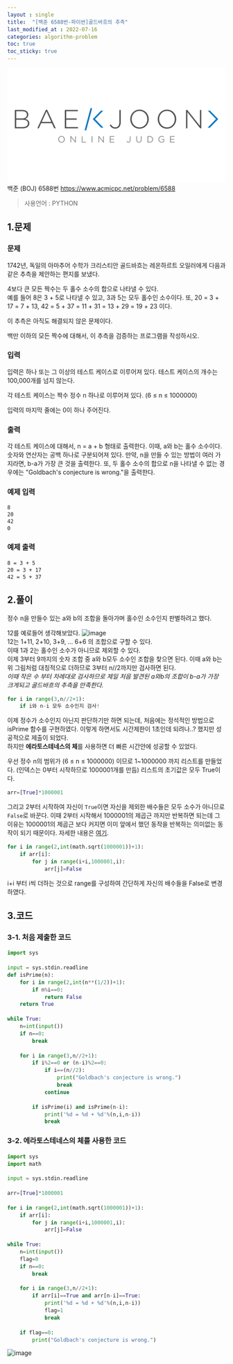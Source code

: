 ```yaml
---
layout : single
title:  "[백준 6588번-파이썬]골드바흐의 추측"
last_modified_at : 2022-07-16
categories: algorithm-problem
toc: true
toc_sticky: true
---
```

<center><img src="/img/boj/boj-logo.png"></center>
백준 (BOJ) 6588번  
<a href="https://www.acmicpc.net/problem/6588">https://www.acmicpc.net/problem/6588</a>


> 사용언어 : PYTHON

## 1.문제  
### 문제
1742년, 독일의 아마추어 수학가 크리스티안 골드바흐는 레온하르트 오일러에게 다음과 같은 추측을 제안하는 편지를 보냈다.   

4보다 큰 모든 짝수는 두 홀수 소수의 합으로 나타낼 수 있다.  
예를 들어 8은 3 + 5로 나타낼 수 있고, 3과 5는 모두 홀수인 소수이다. 또, 20 = 3 + 17 = 7 + 13, 42 = 5 + 37 = 11 + 31 = 13 + 29 = 19 + 23 이다.  

이 추측은 아직도 해결되지 않은 문제이다.  

백만 이하의 모든 짝수에 대해서, 이 추측을 검증하는 프로그램을 작성하시오.  
### 입력
입력은 하나 또는 그 이상의 테스트 케이스로 이루어져 있다. 테스트 케이스의 개수는 100,000개를 넘지 않는다.  

각 테스트 케이스는 짝수 정수 n 하나로 이루어져 있다. (6 ≤ n ≤ 1000000)  

입력의 마지막 줄에는 0이 하나 주어진다.  

### 출력
각 테스트 케이스에 대해서, n = a + b 형태로 출력한다. 이때, a와 b는 홀수 소수이다. 숫자와 연산자는 공백 하나로 구분되어져 있다. 만약, n을 만들 수 있는 방법이 여러 가지라면, b-a가 가장 큰 것을 출력한다. 또, 두 홀수 소수의 합으로 n을 나타낼 수 없는 경우에는 "Goldbach's conjecture is wrong."을 출력한다.

### 예제 입력
```
8
20
42
0
```
### 예제 출력
```
8 = 3 + 5
20 = 3 + 17
42 = 5 + 37
```
## 2.풀이
정수 n을 만들수 있는 a와 b의 조합을 돌아가며 홀수인 소수인지 판별하려고 했다.  

12를 예로들어 생각해보았다.
![image](https://user-images.githubusercontent.com/80660585/179351798-a1598b57-9129-417e-9dba-144cd20ddf60.png)   
12는 1+11, 2+10, 3+9, ... 6+6 의 조합으로 구할 수 있다.  
이때 1과 2는 홀수인 소수가 아니므로 제외할 수 있다.  
이제 3부터 9까지의 숫자 조합 중 a와 b모두 소수인 조합을 찾으면 된다. 
이때 a와 b는 위 그림처럼 대칭적으로 더하므로 3부터 n//2까지만 검사하면 된다.  
*이때 작은 수 부터 차례대로 검사하므로 제일 처음 발견된 a와b의 조합이 b-a가 가장 크게되고 골드바흐의 추측을 만족한다.*      
```python
for i in range(3,n//2+1):
    if i와 n-i 모두 소수인지 검사!
```
이제 정수가 소수인지 아닌지 판단하기만 하면 되는데, 처음에는 정석적인 방법으로 isPrime 함수를 구현하였다. 이렇게 하면서도 시간제한이 1초인데 되려나..? 했지만 성공적으로 제출이 되었다.  
하지만 **에라토스테네스의 체**를 사용하면 더 빠른 시간안에 성공할 수 있었다.  

우선 정수 n의 범위가 (6 ≤ n ≤ 1000000) 이므로 1~1000000 까지 리스트를 만들었다. (인덱스는 0부터 시작하므로 1000001개를 만듬)
리스트의 초기값은 모두 True이다.  
```python
arr=[True]*1000001
```
그리고 2부터 시작하여 자신이 `True`이면 자신을 제외한 배수들은 모두 소수가 아니므로 `False`로 바꾼다.
이때 2부터 시작해서 1000001의 제곱근 까지만 반복하면 되는데 그 이유는 1000001의 제곱근 보다 커지면 이미 앞에서 했던 동작을 반복하는 의미없는 동작이 되기 때문이다. 자세한 내용은 <a href="https://develoger.kr/algorithm/%EC%97%90%EB%9D%BC%ED%86%A0%EC%8A%A4%ED%85%8C%EB%84%A4%EC%8A%A4%EC%9D%98-%EC%B2%B4%EC%97%90%EC%84%9C-%EC%A0%9C%EA%B3%B1%EA%B7%BC-%EA%B9%8C%EC%A7%80%EB%A7%8C-%EB%A3%A8%ED%94%84%EB%A5%BC-%EB%8F%84/">여기</a>.   
```python
for i in range(2,int(math.sqrt(1000001))+1):
    if arr[i]:
        for j in range(i+i,1000001,i):
            arr[j]=False
```
i+i 부터 i씩 더하는 것으로 range를 구성하여 간단하게 자신의 배수들을 False로 변경하였다.  


## 3.코드

### 3-1. 처음 제출한 코드
```python
import sys

input = sys.stdin.readline
def isPrime(n):
    for i in range(2,int(n**(1/2))+1):
        if n%i==0:
            return False
    return True

while True:
    n=int(input())
    if n==0:
        break

    for i in range(3,n//2+1):
        if i%2==0 or (n-i)%2==0:
            if i==(n//2):
                print("Goldbach's conjecture is wrong.")
                break
            continue

        if isPrime(i) and isPrime(n-i):
            print('%d = %d + %d'%(n,i,n-i))
            break
```

### 3-2. 에라토스테네스의 체를 사용한 코드
```python
import sys
import math

input = sys.stdin.readline

arr=[True]*1000001

for i in range(2,int(math.sqrt(1000001))+1):
    if arr[i]:
        for j in range(i+i,1000001,i):
            arr[j]=False

while True:
    n=int(input())
    flag=0
    if n==0:
        break
    
    for i in range(3,n//2+1):
        if arr[i]==True and arr[n-i]==True:
            print('%d = %d + %d'%(n,i,n-i))
            flag=1
            break

    if flag==0:
        print("Goldbach's conjecture is wrong.")
```
![image](https://user-images.githubusercontent.com/80660585/179353085-f5d8318d-3a14-4c51-bacf-27a78036a7b4.png)